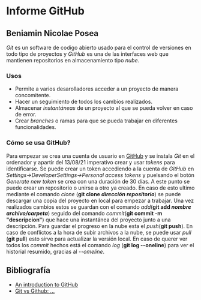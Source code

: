 # Informe GitHub
## Beniamin Nicolae Posea

_Git_ es un software de codigo abierto usado para el control de versiones en todo tipo de proyectos y _GitHub_ es una de las interfaces web que mantienen repositorios en almacenamiento tipo _nube_.

### Usos
* Permite a varios desarolladores acceder a un proyecto de manera concomitente.
* Hacer un seguimiento de todos los cambios realizados.
* Almacenar _instantáneas_ de un proyecto al que se pueda volver en caso de error.
* Crear _branches_ o ramas para que se pueda trabajar en diferentes funcionalidades.


### Cómo se usa GitHub?

Para empezar se crea una cuenta de usuario en [GitHub](https://github.com/) y se instala _Git_ en el ordenador y apartir del 13/08/21 imperativo crear y usar _tokens_ para identificarse.
Se puede crear un token accediendo a la cuenta de _GitHub_ en _Settings->DeveloperSettings->Personal access tokens_ y puelsando el botón _Generate new token_ se crea con una duración de 30 días.
A este punto se puede crear un repositorio o unirse a otro ya creado. En caso de esto ultimo mediante el comando _clone_ (**git clone _dirección repositorio_**) se puede descargar una copia del proyecto en local para empezar a trabajar.
Una vez realizados cambios estos se guardan con el comando _add_(**git add _nombre archivo/carpeta_**) seguido del comando _commit_(**git commit -m "descripcion"**) que hace una instantánea del proyecto junto a una descripción.
Para guardar el progreso en la nube esta el _push_(**git push**). En caso de conflictos a la hora de subir archivos a la nube, se puede usar _pull_ (**git pull**) esto sirve para actualizar la versión local.
En caso de querer ver todos los _commit_ hechos está el comando _log_ (**git log --oneline**) para ver el historial resumido, gracias al _--omeline_.






## Bibliografía
* [An introduction to GitHub](https://digital.gov/resources/an-introduction-github)
* [Git vs Github: ...](https://kinsta.com/es/base-de-conocimiento/git-vs-github/)
